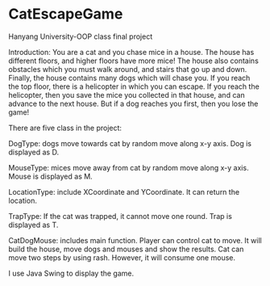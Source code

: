 # CatEscapeGame

Hanyang University-OOP class final project

Introduction: You are a cat and you chase mice in a house. The house has different floors, and higher floors have more mice! The house also contains obstacles which you must walk around, and stairs that go up and down. Finally, the house contains many dogs which will chase you. If you reach the top floor, there is a helicopter in which you can escape. If you reach the helicopter, then you save  the mice you collected in that house, and can advance to the next house. But if a dog reaches you first, then you lose the game!

There are five class in the project:

DogType: dogs move towards cat by random move along x-y axis. Dog is displayed as D.

MouseType: mices move away from cat by random move along x-y axis. Mouse is displayed as M.

LocationType: include XCoordinate and YCoordinate. It can return the location.

TrapType: If the cat was trapped, it cannot move one round. Trap is displayed as T.

CatDogMouse: includes main function. Player can control cat to move. It will build the house, move dogs and mouses and show the results. Cat can move two steps by using rash. However, it will consume one mouse.

I use Java Swing to display the game.
